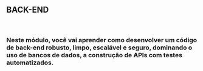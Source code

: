 <h2>
 BACK-END
 </h2><br>
 <h3> 
 Neste módulo, você vai aprender como desenvolver um código de back-end robusto, limpo, escalável e seguro, dominando o uso de bancos de dados, a construção de APIs com testes automatizados.
 </h3>